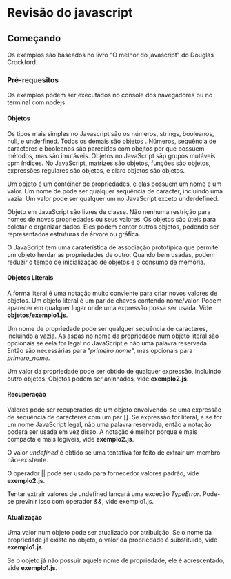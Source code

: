 # Revisão do javascript

## Começando

Os exemplos são baseados no livro "O melhor do javascript" do Douglas Crockford.

### Pré-requesitos

Os exemplos podem ser executados no console dos navegadores ou no terminal com nodejs.

#### Objetos

Os tipos mais simples no Javascript são os números, strings, booleanos, null, e underfined. Todos os demais são objetos . Números, sequência de caracteres e booleanos são parecidos com obejtos por que possuem métodos, mas são imutáveis. Objetos no JavaScript sãp grupos mutáveis cpm índices. No JavaScript, matrizes são objetos, funções são objetos, expressões regulares são objetos, e claro objetos são objetos.

Um objeto é um contêiner de propriedades, e elas possuem um nome e um valor. Um nome de pode ser qualquer sequência de caracter, incluindo uma vazia. Um valor pode ser qualquer um no JavaScript exceto underdefined.

Objeto em JavaScript são livres de classe. Não nenhuma restrição para nomes de novas propriedades ou seus valores. Os objetos são úteis para coletar e organizar dados. Eles podem conter outros objetos, podendo ser representados estruturas de árvore ou gráfica.

O JavaScript tem uma caraterística de associação prototipica que permite um objeto herdar as propriedades de outro. Quando bem usadas, podem reduzir o tempo de inicialização de objetos e o consumo de memória.

#### Objetos Literais

A forma literal é uma notação muito conviente para criar novos valores de objetos. Um objeto literal é um par de chaves contendo nome/valor. Podem aparecer em qualquer lugar onde uma expressão possa ser usada.
Vide __objetos/exemplo1.js__.

Um nome de propriedade pode ser qualquer sequência de caracteres, incluindo a vazia. As aspas no nome da propriedade num objeto literal são opcionais se eela for legal no JavaScript e não uma palavra reservada.
Então são necessárias para "*primeiro nome*", mas opcionais para *primero_nome*.

Um valor da propriedade pode ser obtido de qualquer expressão, incluindo outro objetos. Objetos podem ser aninhados, vide __exemplo2.js__.


#### Recuperação

Valores pode ser recuperados de um objeto envolvendo-se uma expressão de sequência de caracteres com um par []. Se expressão for literal, e se for um nome JavaScript legal, não uma palavra reservada, então a notação poderá ser usada em vez disso. A notação é melhor porque é mais compacta e mais legíveis, vide  __exemplo2.js__.

O valor *undefined* é obtido se uma tentativa for feito de extrair um membro não-existente.

O operador || pode ser usado para fornecedor valores padrão, vide __exemplo2.js__.

Tentar extrair valores de undefined lançará uma exceção *TypeError*. Pode-se previnir isso com operador *&&*, vide exemplo1.js.

#### Atualização

Uma valor num objeto pode ser atualizado por atribuição. Se o nome da propriedade já existe no objeto, o valor da propriedade é substituído, vide __exemplo1.js__.

Se o objeto já não possuir aquele nome de propriedade, ele é acrescentado, vide __exemplo1.js__.

